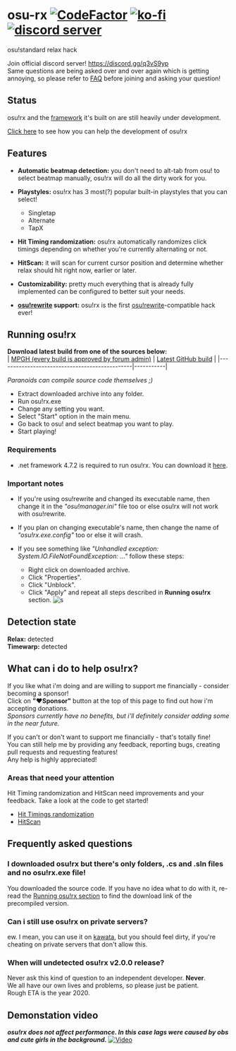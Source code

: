 # osu-rx [![CodeFactor](https://www.codefactor.io/repository/github/mrflashstudio/osu-rx/badge?style=for-the-badge)](https://www.codefactor.io/repository/github/mrflashstudio/osu-rx) [![ko-fi](https://www.ko-fi.com/img/githubbutton_sm.svg)](https://ko-fi.com/mrflashstudio) [![discord server](https://discordapp.com/api/guilds/725077972075151430/widget.png?style=shield)](https://discord.gg/q3vS9yp)
osu!standard relax hack

Join official discord server! https://discord.gg/q3vS9yp  
Same questions are being asked over and over again which is getting annoying, so please refer to [FAQ](#frequently-asked-questions) before joining and asking your question!

## Status
osu!rx and the [framework](OsuManager) it's built on are still heavily under development.  

[Click here](#what-can-i-do-to-help-osurx) to see how you can help the development of osu!rx

## Features
- **Automatic beatmap detection:** you don't need to alt-tab from osu! to select beatmap manually, osu!rx will do all the dirty work for you.

- **Playstyles:** osu!rx has 3 most(?) popular built-in playstyles that you can select!
  - Singletap
  - Alternate
  - TapX
  
- **Hit Timing randomization:** osu!rx automatically randomizes click timings depending on whether you're currently alternating or not.

- **HitScan:** it will scan for current cursor position and determine whether relax should hit right now, earlier or later.

- **Customizability:** pretty much everything that is already fully implemented can be configured to better suit your needs.

- **[osu!rewrite](https://github.com/xxCherry/osu-rewrite) support:** osu!rx is the first [osu!rewrite](https://github.com/xxCherry/osu-rewrite)-compatible hack ever!

## Running osu!rx
**Download latest build from one of the sources below:**  
| [MPGH (every build is approved by forum admin)](https://www.mpgh.net/forum/showthread.php?t=1488076) | [Latest GitHub build](https://github.com/mrflashstudio/osu-rx/releases/latest) |
|-----------------------------------------------|-----------|  

*Paranoids can compile source code themselves ;)*

- Extract downloaded archive into any folder.
- Run osu!rx.exe
- Change any setting you want.
- Select "Start" option in the main menu.
- Go back to osu! and select beatmap you want to play.
- Start playing!

### Requirements
- .net framework 4.7.2 is required to run osu!rx. You can download it [here](https://dotnet.microsoft.com/download/thank-you/net472).  

### Important notes
- If you're using osu!rewrite and changed its executable name, then change it in the *"osu!manager.ini"* file too or else osu!rx will not work with osu!rewrite.

- If you plan on changing executable's name, then change the name of *"osu!rx.exe.config"* too or else it will crash.  

- If you see something like *"Unhandled exception: System.IO.FileNotFoundException: ..."* follow these steps:
  - Right click on downloaded archive.
  - Click "Properties".
  - Click "Unblock".
  - Click "Apply" and repeat all steps described in **Running osu!rx** section.
   ![s](https://i.ibb.co/jZY8fk0/image.png)

## Detection state
**Relax:** detected  
**Timewarp:** detected

## What can i do to help osu!rx?
If you like what i'm doing and are willing to support me financially - consider becoming a sponsor!  
Click on **"❤︎Sponsor"** button at the top of this page to find out how i'm accepting donations.  
*Sponsors currently have no benefits, but i'll definitely consider adding some in the near future.*  

If you can't or don't want to support me financially - that's totally fine!  
You can still help me by providing any feedback, reporting bugs, creating pull requests and requesting features!  
Any help is highly appreciated!  
  
### Areas that need your attention
Hit Timing randomization and HitScan need improvements and your feedback. Take a look at the code to get started!
- [Hit Timings randomization](osu!rx/Core/Relax/Accuracy/AccuracyManager.cs#L72)
- [HitScan](osu!rx/Core/Relax/Accuracy/AccuracyManager.cs#L117)

## Frequently asked questions
### I downloaded osu!rx but there's only folders, .cs and .sln files and no osu!rx.exe file!
You downloaded the source code. If you have no idea what to do with it, re-read the [Running osu!rx section](#running-osurx) to find the download link of the precompiled version.  

### Can i still use osu!rx on private servers?
ew. I mean, you can use it on [kawata](https://kawata.pw/), but you should feel dirty, if you're cheating on private servers that don't allow this.

### When will undetected osu!rx v2.0.0 release?
Never ask this kind of question to an independent developer. **Never**.  
We all have our own lives and problems, so please just be patient.  
Rough ETA is the year 2020.

## Demonstation video
***osu!rx does not affect performance. In this case lags were caused by obs and cute girls in the background.***
[![Video](https://i.ibb.co/grQSzMP/screenshot065.png)](https://www.youtube.com/watch?v=1FUxnGqjASQ)
